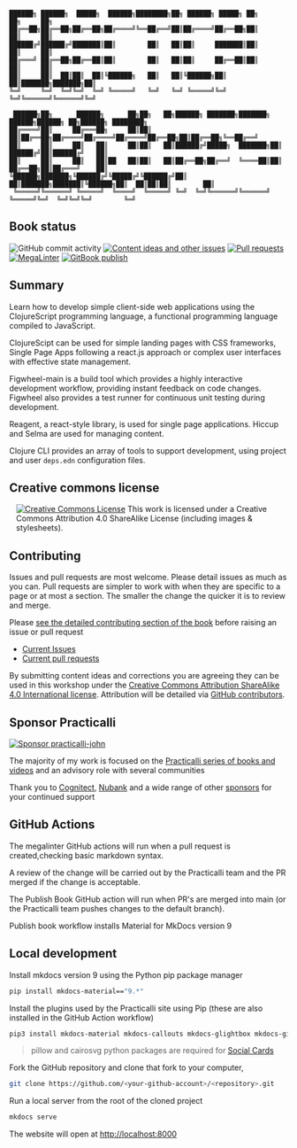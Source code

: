 ```
██████╗ ██████╗  █████╗  ██████╗████████╗██╗ ██████╗ █████╗ ██╗     ██╗     ██╗
██╔══██╗██╔══██╗██╔══██╗██╔════╝╚══██╔══╝██║██╔════╝██╔══██╗██║     ██║     ██║
██████╔╝██████╔╝███████║██║        ██║   ██║██║     ███████║██║     ██║     ██║
██╔═══╝ ██╔══██╗██╔══██║██║        ██║   ██║██║     ██╔══██║██║     ██║     ██║
██║     ██║  ██║██║  ██║╚██████╗   ██║   ██║╚██████╗██║  ██║███████╗███████╗██║
╚═╝     ╚═╝  ╚═╝╚═╝  ╚═╝ ╚═════╝   ╚═╝   ╚═╝ ╚═════╝╚═╝  ╚═╝╚══════╝╚══════╝╚═╝

 ██████╗██╗      ██████╗      ██╗██╗   ██╗██████╗ ███████╗███████╗ ██████╗██████╗ ██╗██████╗ ████████╗
██╔════╝██║     ██╔═══██╗     ██║██║   ██║██╔══██╗██╔════╝██╔════╝██╔════╝██╔══██╗██║██╔══██╗╚══██╔══╝
██║     ██║     ██║   ██║     ██║██║   ██║██████╔╝█████╗  ███████╗██║     ██████╔╝██║██████╔╝   ██║
██║     ██║     ██║   ██║██   ██║██║   ██║██╔══██╗██╔══╝  ╚════██║██║     ██╔══██╗██║██╔═══╝    ██║
╚██████╗███████╗╚██████╔╝╚█████╔╝╚██████╔╝██║  ██║███████╗███████║╚██████╗██║  ██║██║██║        ██║
 ╚═════╝╚══════╝ ╚═════╝  ╚════╝  ╚═════╝ ╚═╝  ╚═╝╚══════╝╚══════╝ ╚═════╝╚═╝  ╚═╝╚═╝╚═╝        ╚═╝
```

## Book status

![GitHub commit activity](https://img.shields.io/github/commit-activity/m/practicalli/clojurescript?style=for-the-badge)
[![Content ideas and other issues](https://img.shields.io/github/issues/practicalli/clojurescript?label=content%20ideas%20and%20issues&logoColor=green&style=for-the-badge)](https://github.com/practicalli/clojurescript/issues)
[![Pull requests](https://img.shields.io/github/issues-pr/practicalli/clojurescript?style=for-the-badge)](https://github.com/practicalli/clojurescript/pulls)
[![MegaLinter](https://github.com/practicalli/clojurescript/actions/workflows/megalinter.yaml/badge.svg)](https://github.com/practicalli/clojurescript/actions/workflows/megalinter.yaml)
[![GitBook publish](https://github.com/practicalli/clojurescript/actions/workflows/publish-website.yaml/badge.svg)](https://github.com/practicalli/clojurescript/actions/workflows/publish-website.yaml)


## Summary

Learn how to develop simple client-side web applications using the ClojureScript programming language, a functional programming language compiled to JavaScript.

ClojureScipt can be used for simple landing pages with CSS frameworks, Single Page Apps following a react.js approach or complex user interfaces with effective state management.

Figwheel-main is a build tool which provides a highly interactive development workflow, providing instant feedback on code changes.  Figwheel also provides a test runner for continuous unit testing during development.

Reagent, a react-style library, is used for single page applications.  Hiccup and Selma are used for managing content.

Clojure CLI provides an array of tools to support development, using project and user `deps.edn` configuration files.


## Creative commons license

<div style="width:95%; margin:auto;">
  <a rel="license" href="http://creativecommons.org/licenses/by-sa/4.0/"><img alt="Creative Commons License" style="border-width:0" src="https://i.creativecommons.org/l/by-sa/4.0/88x31.png" /></a>
  This work is licensed under a Creative Commons Attribution 4.0 ShareAlike License (including images & stylesheets).
</div>


## Contributing

Issues and pull requests are most welcome.  Please detail issues as much as you can.  Pull requests are simpler to work with when they are specific to a page or at most a section.  The smaller the change the quicker it is to review and merge.

Please [see the detailed contributing section of the book](https://practical.li/clojurescript/introduction/contributing/) before raising an issue or pull request

* [Current Issues](https://github.com/practicalli/clojurescript/issues)
* [Current pull requests](https://github.com/practicalli/clojurescript/pulls)

By submitting content ideas and corrections you are agreeing they can be used in this workshop under the [Creative Commons Attribution ShareAlike 4.0 International license](https://creativecommons.org/licenses/by-sa/4.0/).  Attribution will be detailed via [GitHub contributors](https://github.com/practicalli/clojurescript/graphs/contributors).


## Sponsor Practicalli

[![Sponsor practicalli-john](https://raw.githubusercontent.com/practicalli/graphic-design/live/buttons/practicalli-github-sponsors-button.png)](https://github.com/sponsors/practicalli-john/)

The majority of my work is focused on the [Practicalli series of books and videos](https://practical.li/) and an advisory role with several communities

Thank you to [Cognitect](https://www.cognitect.com/), [Nubank](https://nubank.com.br/) and a wide range of other [sponsors](https://github.com/sponsors/practicalli-john#sponsors) for your continued support


## GitHub Actions

The megalinter GitHub actions will run when a pull request is created,checking basic markdown syntax.

A review of the change will be carried out by the Practicalli team and the PR merged if the change is acceptable.

The Publish Book GitHub action will run when PR's are merged into main (or the Practicalli team pushes changes to the default branch).

Publish book workflow installs Material for MkDocs version 9


## Local development

Install mkdocs version 9 using the Python pip package manager

```bash
pip install mkdocs-material=="9.*"
```

Install the plugins used by the Practicalli site using Pip (these are also installed in the GitHub Action workflow)

```bash
pip3 install mkdocs-material mkdocs-callouts mkdocs-glightbox mkdocs-git-revision-date-localized-plugin mkdocs-redirects pillow cairosvg
```

> pillow and cairosvg python packages are required for [Social Cards](https://squidfunk.github.io/mkdocs-material/setup/setting-up-social-cards/)

Fork the GitHub repository and clone that fork to your computer,

```bash
git clone https://github.com/<your-github-account>/<repository>.git

```

Run a local server from the root of the cloned project

```bash
mkdocs serve
```

The website will open at <http://localhost:8000>
